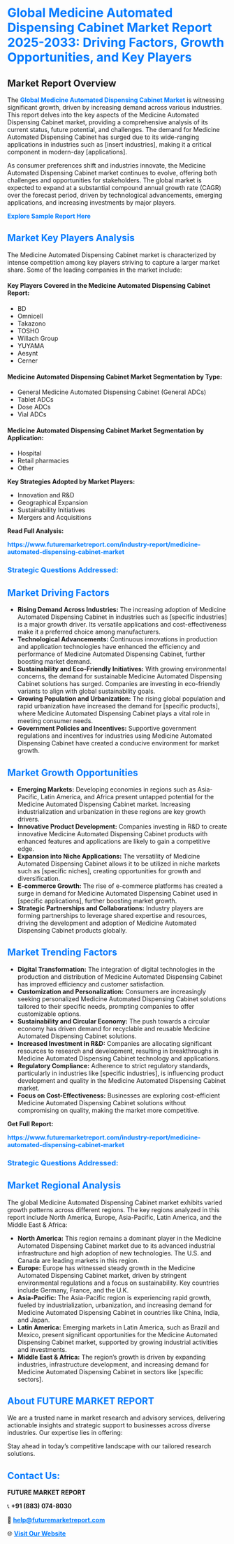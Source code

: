 <h1 style="color: #007BFF;">Global Medicine Automated Dispensing Cabinet Market Report 2025-2033: Driving Factors, Growth Opportunities, and Key Players</h1>

<section id="overview">
<h2>Market Report Overview</h2>
<p>The <a href="https://www.futuremarketreport.com/industry-report/medicine-automated-dispensing-cabinet-market" style="color: #007BFF; text-decoration: none;"><strong>Global Medicine Automated Dispensing Cabinet Market</strong></a> is witnessing significant growth, driven by increasing demand across various industries. This report delves into the key aspects of the Medicine Automated Dispensing Cabinet market, providing a comprehensive analysis of its current status, future potential, and challenges. The demand for Medicine Automated Dispensing Cabinet has surged due to its wide-ranging applications in industries such as [insert industries], making it a critical component in modern-day [applications].</p>
<p>As consumer preferences shift and industries innovate, the Medicine Automated Dispensing Cabinet market continues to evolve, offering both challenges and opportunities for stakeholders. The global market is expected to expand at a substantial compound annual growth rate (CAGR) over the forecast period, driven by technological advancements, emerging applications, and increasing investments by major players.</p>
</section>

<section id="overview">
<p><a href="https://www.futuremarketreport.com/request-sample/reportId=60842" style="color: #007BFF; text-decoration: none;"><strong>Explore Sample Report Here</strong></a></p>
</section>

<section id="key-players">
<h2 style="color: #007BFF;">Market Key Players Analysis</h2>
<p>The Medicine Automated Dispensing Cabinet market is characterized by intense competition among key players striving to capture a larger market share. Some of the leading companies in the market include:</p>
<h4>Key Players Covered in the Medicine Automated Dispensing Cabinet Report:</h4>
<ul><li>BD</li><li>Omnicell</li><li>Takazono</li><li>TOSHO</li><li>Willach Group</li><li>YUYAMA</li><li>Aesynt</li><li>Cerner</li></ul>
<h4>Medicine Automated Dispensing Cabinet Market Segmentation by Type:</h4>
<ul><li>General Medicine Automated Dispensing Cabinet (General ADCs)</li><li>Tablet ADCs</li><li>Dose ADCs</li><li>Vial ADCs</li></ul>

<h4>Medicine Automated Dispensing Cabinet Market Segmentation by Application:</h4>
<ul><li>Hospital</li><li>Retail pharmacies</li><li>Other</li></ul>
<p><strong>Key Strategies Adopted by Market Players:</strong></p>
<ul>
<li>Innovation and R&D</li>
<li>Geographical Expansion</li>
<li>Sustainability Initiatives</li>
<li>Mergers and Acquisitions</li>
</ul>
</section>

<section>
<p><strong>Read Full Analysis: </strong></p><a href="https://www.futuremarketreport.com/industry-report/medicine-automated-dispensing-cabinet-market" style="color: #007BFF; text-decoration: none;"><strong>https://www.futuremarketreport.com/industry-report/medicine-automated-dispensing-cabinet-market</strong></a>
<h3 style="color: #007BFF;">Strategic Questions Addressed:</h3>
</section>

<section id="driving-factors">
<h2 style="color: #007BFF;">Market Driving Factors</h2>
<ul>
<li><strong>Rising Demand Across Industries:</strong> The increasing adoption of Medicine Automated Dispensing Cabinet in industries such as [specific industries] is a major growth driver. Its versatile applications and cost-effectiveness make it a preferred choice among manufacturers.</li>
<li><strong>Technological Advancements:</strong> Continuous innovations in production and application technologies have enhanced the efficiency and performance of Medicine Automated Dispensing Cabinet, further boosting market demand.</li>
<li><strong>Sustainability and Eco-Friendly Initiatives:</strong> With growing environmental concerns, the demand for sustainable Medicine Automated Dispensing Cabinet solutions has surged. Companies are investing in eco-friendly variants to align with global sustainability goals.</li>
<li><strong>Growing Population and Urbanization:</strong> The rising global population and rapid urbanization have increased the demand for [specific products], where Medicine Automated Dispensing Cabinet plays a vital role in meeting consumer needs.</li>
<li><strong>Government Policies and Incentives:</strong> Supportive government regulations and incentives for industries using Medicine Automated Dispensing Cabinet have created a conducive environment for market growth.</li>
</ul>
</section>

<section id="growth-opportunities">
<h2 style="color: #007BFF;">Market Growth Opportunities</h2>
<ul>
<li><strong>Emerging Markets:</strong> Developing economies in regions such as Asia-Pacific, Latin America, and Africa present untapped potential for the Medicine Automated Dispensing Cabinet market. Increasing industrialization and urbanization in these regions are key growth drivers.</li>
<li><strong>Innovative Product Development:</strong> Companies investing in R&D to create innovative Medicine Automated Dispensing Cabinet products with enhanced features and applications are likely to gain a competitive edge.</li>
<li><strong>Expansion into Niche Applications:</strong> The versatility of Medicine Automated Dispensing Cabinet allows it to be utilized in niche markets such as [specific niches], creating opportunities for growth and diversification.</li>
<li><strong>E-commerce Growth:</strong> The rise of e-commerce platforms has created a surge in demand for Medicine Automated Dispensing Cabinet used in [specific applications], further boosting market growth.</li>
<li><strong>Strategic Partnerships and Collaborations:</strong> Industry players are forming partnerships to leverage shared expertise and resources, driving the development and adoption of Medicine Automated Dispensing Cabinet products globally.</li>
</ul>
</section>

<section id="trending-factors">
<h2 style="color: #007BFF;">Market Trending Factors</h2>
<ul>
<li><strong>Digital Transformation:</strong> The integration of digital technologies in the production and distribution of Medicine Automated Dispensing Cabinet has improved efficiency and customer satisfaction.</li>
<li><strong>Customization and Personalization:</strong> Consumers are increasingly seeking personalized Medicine Automated Dispensing Cabinet solutions tailored to their specific needs, prompting companies to offer customizable options.</li>
<li><strong>Sustainability and Circular Economy:</strong> The push towards a circular economy has driven demand for recyclable and reusable Medicine Automated Dispensing Cabinet solutions.</li>
<li><strong>Increased Investment in R&D:</strong> Companies are allocating significant resources to research and development, resulting in breakthroughs in Medicine Automated Dispensing Cabinet technology and applications.</li>
<li><strong>Regulatory Compliance:</strong> Adherence to strict regulatory standards, particularly in industries like [specific industries], is influencing product development and quality in the Medicine Automated Dispensing Cabinet market.</li>
<li><strong>Focus on Cost-Effectiveness:</strong> Businesses are exploring cost-efficient Medicine Automated Dispensing Cabinet solutions without compromising on quality, making the market more competitive.</li>
</ul>
</section>

<section>
<p><strong>Get Full Report: </strong></p><a href="https://www.futuremarketreport.com/industry-report/medicine-automated-dispensing-cabinet-market" style="color: #007BFF; text-decoration: none;"><strong>https://www.futuremarketreport.com/industry-report/medicine-automated-dispensing-cabinet-market</strong></a>
<h3 style="color: #007BFF;">Strategic Questions Addressed:</h3>
</section>


<section id="regional-analysis">
<h2 style="color: #007BFF;">Market Regional Analysis</h2>
<p>The global Medicine Automated Dispensing Cabinet market exhibits varied growth patterns across different regions. The key regions analyzed in this report include North America, Europe, Asia-Pacific, Latin America, and the Middle East & Africa:</p>
<ul>
<li><strong>North America:</strong> This region remains a dominant player in the Medicine Automated Dispensing Cabinet market due to its advanced industrial infrastructure and high adoption of new technologies. The U.S. and Canada are leading markets in this region.</li>
<li><strong>Europe:</strong> Europe has witnessed steady growth in the Medicine Automated Dispensing Cabinet market, driven by stringent environmental regulations and a focus on sustainability. Key countries include Germany, France, and the U.K.</li>
<li><strong>Asia-Pacific:</strong> The Asia-Pacific region is experiencing rapid growth, fueled by industrialization, urbanization, and increasing demand for Medicine Automated Dispensing Cabinet in countries like China, India, and Japan.</li>
<li><strong>Latin America:</strong> Emerging markets in Latin America, such as Brazil and Mexico, present significant opportunities for the Medicine Automated Dispensing Cabinet market, supported by growing industrial activities and investments.</li>
<li><strong>Middle East & Africa:</strong> The region’s growth is driven by expanding industries, infrastructure development, and increasing demand for Medicine Automated Dispensing Cabinet in sectors like [specific sectors].</li>
</ul>
</section>

<footer>
<h2 style="color: #007BFF;">About FUTURE MARKET REPORT</h2>
<p>We are a trusted name in market research and advisory services, delivering actionable insights and strategic support to businesses across diverse industries. Our expertise lies in offering:</p>

<p>Stay ahead in today’s competitive landscape with our tailored research solutions.</p>

<h2 style="color: #007BFF;">Contact Us:</h2>
<p><strong>FUTURE MARKET REPORT</strong></p>
<p>📞 <strong>+91 (883) 074-8030</strong></p>
<p>📧 <strong><a href="mailto:help@futuremarketreport.com" style="color: #007BFF;">help@futuremarketreport.com</a></strong></p>
<p>🌐 <strong><a href="https://www.futuremarketreport.com/" style="color: #007BFF;">Visit Our Website</a></strong></p>
</footer>